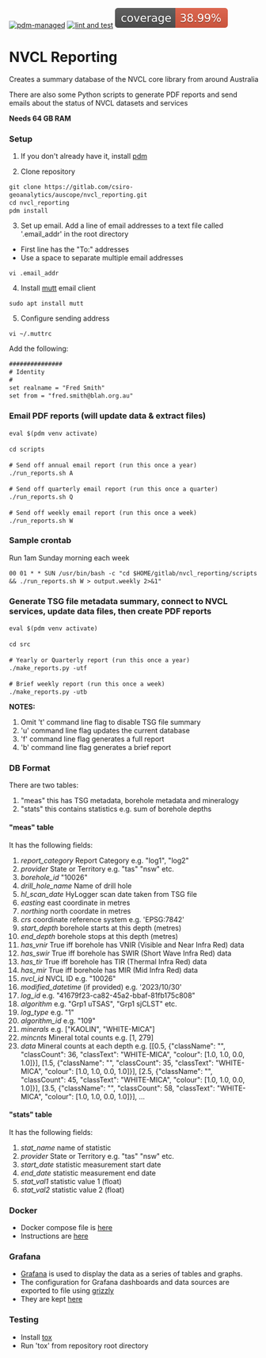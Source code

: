 [![pdm-managed](https://img.shields.io/badge/pdm-managed-blueviolet)](https://pdm.fming.dev)
[![lint and test](https://github.com/AuScope/nvcl_reporting/actions/workflows/nvcl_reporting.yml/badge.svg)](https://github.com/AuScope/nvcl_reporting/actions/workflows/nvcl_reporting.yml)
[![Coverage Status](https://raw.githubusercontent.com/AuScope/nvcl_reporting/refs/heads/main/test/badge/coverage-badge.svg)]()

# NVCL Reporting

Creates a summary database of the NVCL core library from around Australia

There are also some Python scripts to generate PDF reports and send emails about the status of NVCL datasets and services

**Needs 64 GB RAM**

### Setup

1. If you don't already have it, install [pdm](https://pdm.fming.dev/latest/)

2. Clone repository
```
git clone https://gitlab.com/csiro-geoanalytics/auscope/nvcl_reporting.git
cd nvcl_reporting
pdm install
```

3. Set up email. Add a line of email addresses to a text file called '.email_addr' in the root directory
  - First line has the "To:" addresses
  - Use a space to separate multiple email addresses
```
vi .email_addr
```

4. Install [mutt](http://www.mutt.org) email client
```
sudo apt install mutt
```

5. Configure sending address
```
vi ~/.muttrc
```

Add the following:
```
###############
# Identity
#
set realname = "Fred Smith"
set from = "fred.smith@blah.org.au"
```

### Email PDF reports (will update data & extract files)
```
eval $(pdm venv activate)

cd scripts

# Send off annual email report (run this once a year)
./run_reports.sh A

# Send off quarterly email report (run this once a quarter)
./run_reports.sh Q

# Send off weekly email report (run this once a week)
./run_reports.sh W
```

### Sample crontab

Run 1am Sunday morning each week
```
00 01 * * SUN /usr/bin/bash -c "cd $HOME/gitlab/nvcl_reporting/scripts && ./run_reports.sh W > output.weekly 2>&1"
```


### Generate TSG file metadata summary, connect to NVCL services, update data files, then create PDF reports 
```
eval $(pdm venv activate)

cd src

# Yearly or Quarterly report (run this once a year)
./make_reports.py -utf

# Brief weekly report (run this once a week)
./make_reports.py -utb
```
**NOTES:**
1. Omit 't' command line flag to disable TSG file summary
2. 'u' command line flag updates the current database
3. 'f' command line flag generates a full report
4. 'b' command line flag generates a brief report


### DB Format

There are two tables:
1. "meas" this has TSG metadata, borehole metadata and mineralogy 
2. "stats" this contains statistics e.g. sum of borehole depths  

#### "meas" table

It has the following fields:

1.	*report_category*  Report Category e.g. "log1", "log2" 
2.	*provider* State or Territory e.g. "tas" "nsw" etc.
3.	*borehole_id* "10026"
4.  *drill_hole_name* Name of drill hole
5.  *hl_scan_date* HyLogger scan date taken from TSG file
6.  *easting* east coordinate in metres
7.  *northing* north coordate in metres
8.  *crs* coordinate reference system e.g. 'EPSG:7842'
9.  *start_depth* borehole starts at this depth (metres)
10. *end_depth* borehole stops at this depth (metres)
11. *has_vnir* True iff borehole has VNIR (Visible and Near Infra Red) data
12. *has_swir* True iff borehole has SWIR (Short Wave Infra Red) data
13. *has_tir* True iff borehole has TIR (Thermal Infra Red) data
14. *has_mir* True iff borehole has MIR (Mid Infra Red) data
15. *nvcl_id* NVCL ID e.g. "10026"
16.	*modified_datetime* (if provided) e.g. '2023/10/30'
17.	*log_id* e.g. "41679f23-ca82-45a2-bbaf-81fb175c808"
18.	*algorithm* e.g. "Grp1 uTSAS", "Grp1 sjCLST" etc.
19.	*log_type* e.g. "1"
20.	*algorithm_id* e.g. "109"
21.	*minerals* e.g. ["KAOLIN", "WHITE-MICA"]
22.	*mincnts* Mineral total counts e.g. [1, 279]
23.	*data* Mineral counts at each depth e.g. [[0.5, {"className": "", "classCount": 36, "classText": "WHITE-MICA", "colour": [1.0, 1.0, 0.0, 1.0]}], [1.5, {"className": "", "classCount": 35, "classText": "WHITE-MICA", "colour": [1.0, 1.0, 0.0, 1.0]}], [2.5, {"className": "", "classCount": 45, "classText": "WHITE-MICA", "colour": [1.0, 1.0, 0.0, 1.0]}], [3.5, {"className": "", "classCount": 58, "classText": "WHITE-MICA", "colour": [1.0, 1.0, 0.0, 1.0]}], ...

#### "stats" table

It has the following fields:

1. *stat_name* name of statistic
2. *provider* State or Territory e.g. "tas" "nsw" etc.
3. *start_date* statistic measurement start date
4. *end_date* statistic measurement end date
5. *stat_val1* statistic value 1 (float)
6. *stat_val2* statistic value 2 (float)


### Docker

* Docker compose file is [here](./docker/docker-compose.yml)
* Instructions are [here](./docker/README.md)

### Grafana

* [Grafana](https://github.com/grafana/grafana) is used to display the data as a series of tables and graphs.
* The configuration for Grafana dashboards and data sources are exported to file using [grizzly](https://github.com/grafana/grizzly)
* They are kept [here](./grafana/resources)

### Testing

* Install [tox](https://tox.wiki)
* Run 'tox' from repository root directory

